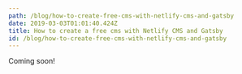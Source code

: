 ```yaml
---
path: /blog/how-to-create-free-cms-with-netlify-cms-and-gatsby
date: 2019-03-03T01:01:40.424Z
title: How to create a free cms with Netlify CMS and Gatsby
id: /blog/how-to-create-free-cms-with-netlify-cms-and-gatsby
---
```

Coming soon!
